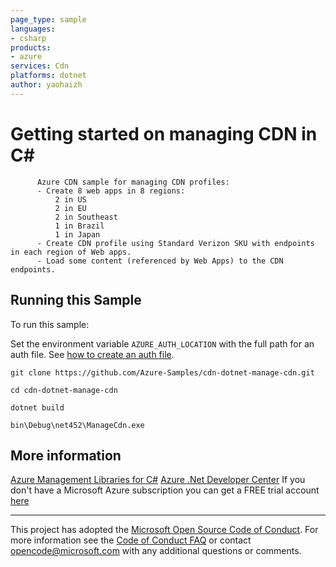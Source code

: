```yaml
---
page_type: sample
languages:
- csharp
products:
- azure
services: Cdn
platforms: dotnet
author: yaohaizh
---
```


# Getting started on managing CDN in C# #

          Azure CDN sample for managing CDN profiles:
          - Create 8 web apps in 8 regions:
              2 in US
              2 in EU
              2 in Southeast
              1 in Brazil
              1 in Japan
          - Create CDN profile using Standard Verizon SKU with endpoints in each region of Web apps.
          - Load some content (referenced by Web Apps) to the CDN endpoints.


## Running this Sample ##

To run this sample:

Set the environment variable `AZURE_AUTH_LOCATION` with the full path for an auth file. See [how to create an auth file](https://github.com/Azure/azure-libraries-for-net/blob/master/AUTH.md).

    git clone https://github.com/Azure-Samples/cdn-dotnet-manage-cdn.git

    cd cdn-dotnet-manage-cdn

    dotnet build

    bin\Debug\net452\ManageCdn.exe

## More information ##

[Azure Management Libraries for C#](https://github.com/Azure/azure-sdk-for-net/tree/Fluent)
[Azure .Net Developer Center](https://azure.microsoft.com/en-us/develop/net/)
If you don't have a Microsoft Azure subscription you can get a FREE trial account [here](http://go.microsoft.com/fwlink/?LinkId=330212)

---

This project has adopted the [Microsoft Open Source Code of Conduct](https://opensource.microsoft.com/codeofconduct/). For more information see the [Code of Conduct FAQ](https://opensource.microsoft.com/codeofconduct/faq/) or contact [opencode@microsoft.com](mailto:opencode@microsoft.com) with any additional questions or comments.